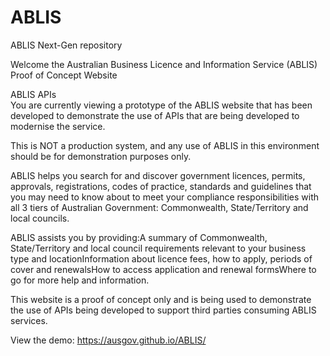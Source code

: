 # ABLIS
ABLIS Next-Gen repository

Welcome the Australian Business Licence and Information Service (ABLIS) Proof of Concept Website

ABLIS APIs                    
You are currently viewing a prototype of the ABLIS website that has been developed to demonstrate the
use of APIs that are being developed to modernise the service.                      

This is NOT a production system, and any use of ABLIS in this environment should be for demonstration purposes only. 

ABLIS helps you search for and discover government licences, permits, approvals, registrations, codes of practice, 
standards and guidelines that you may need to know about to meet your compliance responsibilities with all 3 tiers 
of Australian Government: Commonwealth, State/Territory and local councils.             

ABLIS assists you by providing:A summary of Commonwealth, State/Territory and local council requirements 
relevant to your business type and locationInformation about licence fees, how to apply, periods of cover 
and renewalsHow to access application and renewal formsWhere to go for more help and information.                

This website is a proof of concept only and is being used to demonstrate the use of APIs being developed to 
support third parties consuming ABLIS services.

View the demo: https://ausgov.github.io/ABLIS/

